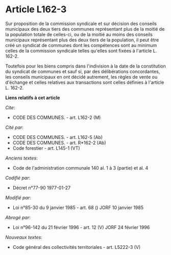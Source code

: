 # Article L162-3

Sur proposition de la commission syndicale et sur décision des conseils municipaux des deux tiers des communes représentant
plus de la moitié de la population totale de celles-ci, ou de la moitié au moins des conseils municipaux représentant plus
des deux tiers de la population, il peut être créé un syndicat de communes dont les compétences sont au minimum celles de la
commission syndicale telles qu'elles sont fixées à l'article L. 162-2.

Toutefois pour les biens compris dans l'indivision à la date de la constitution du syndicat de communes et sauf si, par des
délibérations concordantes, les conseils municipaux en ont décidé autrement, les règles de vente ou d'échange et celles
relatives aux transactions sont celles définies à l'article L. 162-2.

**Liens relatifs à cet article**

_Cite_:

  - CODE DES COMMUNES. - art. L162-2 (M)

_Cité par_:

  - CODE DES COMMUNES. - art. L162-5 (Ab)
  - CODE DES COMMUNES. - art. R*162-2 (Ab)
  - Code forestier - art. L145-1 (VT)

_Anciens textes_:

  - Code de l'administration communale 140 al. 1 à 3 (partie) et al. 4

_Codifié par_:

  - Décret n°77-90 1977-01-27

_Modifié par_:

  - Loi n°85-30 du 9 janvier 1985 - art. 68 () JORF 10 janvier 1985

_Abrogé par_:

  - Loi n°96-142 du 21 février 1996 - art. 12 (V) JORF 24 février 1996

_Nouveaux textes_:

  - Code général des collectivités territoriales - art. L5222-3 (V)

